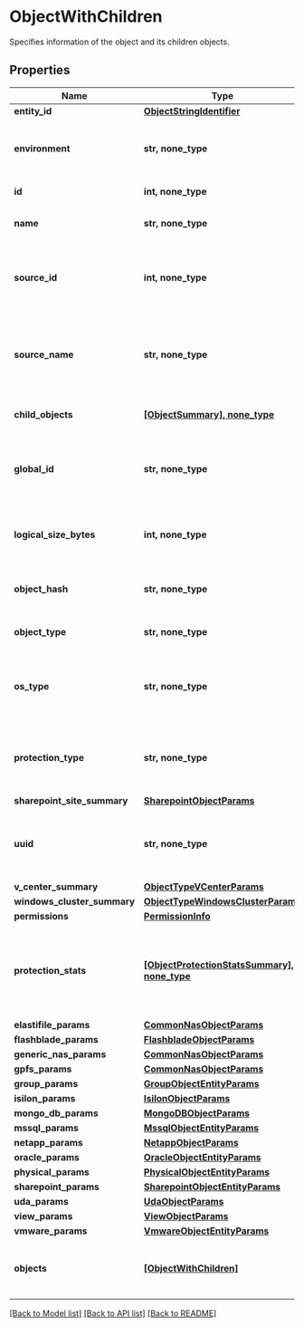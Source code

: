 # ObjectWithChildren

Specifies information of the object and its children objects.

## Properties
Name | Type | Description | Notes
------------ | ------------- | ------------- | -------------
**entity_id** | [**ObjectStringIdentifier**](ObjectStringIdentifier.md) |  | [optional] 
**environment** | **str, none_type** | Specifies the environment of the object. | [optional] 
**id** | **int, none_type** | Specifies object id. | [optional] 
**name** | **str, none_type** | Specifies the name of the object. | [optional] 
**source_id** | **int, none_type** | Specifies registered source id to which object belongs. | [optional] 
**source_name** | **str, none_type** | Specifies registered source name to which object belongs. | [optional] 
**child_objects** | [**[ObjectSummary], none_type**](ObjectSummary.md) | Specifies child object details. | [optional] 
**global_id** | **str, none_type** | Specifies the global id which is a unique identifier of the object. | [optional] 
**logical_size_bytes** | **int, none_type** | Specifies the logical size of object in bytes. | [optional] 
**object_hash** | **str, none_type** | Specifies the hash identifier of the object. | [optional] 
**object_type** | **str, none_type** | Specifies the type of the object. | [optional] 
**os_type** | **str, none_type** | Specifies the operating system type of the object. | [optional] 
**protection_type** | **str, none_type** | Specifies the protection type of the object if any. | [optional] 
**sharepoint_site_summary** | [**SharepointObjectParams**](SharepointObjectParams.md) |  | [optional] 
**uuid** | **str, none_type** | Specifies the uuid which is a unique identifier of the object. | [optional] 
**v_center_summary** | [**ObjectTypeVCenterParams**](ObjectTypeVCenterParams.md) |  | [optional] 
**windows_cluster_summary** | [**ObjectTypeWindowsClusterParams**](ObjectTypeWindowsClusterParams.md) |  | [optional] 
**permissions** | [**PermissionInfo**](PermissionInfo.md) |  | [optional] 
**protection_stats** | [**[ObjectProtectionStatsSummary], none_type**](ObjectProtectionStatsSummary.md) | Specifies the count and size of protected and unprotected objects for the size. | [optional] 
**elastifile_params** | [**CommonNasObjectParams**](CommonNasObjectParams.md) |  | [optional] 
**flashblade_params** | [**FlashbladeObjectParams**](FlashbladeObjectParams.md) |  | [optional] 
**generic_nas_params** | [**CommonNasObjectParams**](CommonNasObjectParams.md) |  | [optional] 
**gpfs_params** | [**CommonNasObjectParams**](CommonNasObjectParams.md) |  | [optional] 
**group_params** | [**GroupObjectEntityParams**](GroupObjectEntityParams.md) |  | [optional] 
**isilon_params** | [**IsilonObjectParams**](IsilonObjectParams.md) |  | [optional] 
**mongo_db_params** | [**MongoDBObjectParams**](MongoDBObjectParams.md) |  | [optional] 
**mssql_params** | [**MssqlObjectEntityParams**](MssqlObjectEntityParams.md) |  | [optional] 
**netapp_params** | [**NetappObjectParams**](NetappObjectParams.md) |  | [optional] 
**oracle_params** | [**OracleObjectEntityParams**](OracleObjectEntityParams.md) |  | [optional] 
**physical_params** | [**PhysicalObjectEntityParams**](PhysicalObjectEntityParams.md) |  | [optional] 
**sharepoint_params** | [**SharepointObjectEntityParams**](SharepointObjectEntityParams.md) |  | [optional] 
**uda_params** | [**UdaObjectParams**](UdaObjectParams.md) |  | [optional] 
**view_params** | [**ViewObjectParams**](ViewObjectParams.md) |  | [optional] 
**vmware_params** | [**VmwareObjectEntityParams**](VmwareObjectEntityParams.md) |  | [optional] 
**objects** | [**[ObjectWithChildren]**](ObjectWithChildren.md) | Specifies a list of child nodes for this specific node. | [optional] 

[[Back to Model list]](../README.md#documentation-for-models) [[Back to API list]](../README.md#documentation-for-api-endpoints) [[Back to README]](../README.md)


